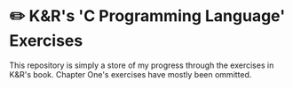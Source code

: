 # ✏️ K&R's 'C Programming Language' Exercises
This repository is simply a store of my progress through the exercises in K&R's book. Chapter One's exercises have mostly been ommitted.
